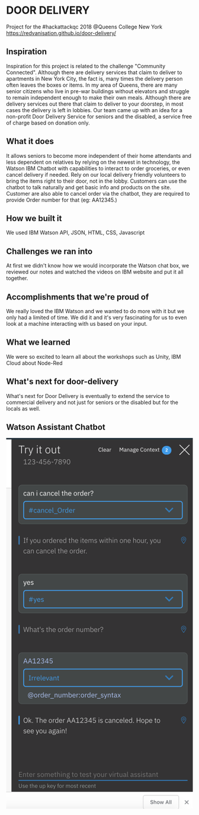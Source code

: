 # DOOR DELIVERY
Project for the #hackattackqc 2018 @Queens College New York https://redvanisation.github.io/door-delivery/

## Inspiration
Inspiration for this project is related to the challenge "Community Connected". Although there are delivery services that claim to deliver to apartments in New York City, the fact is, many times the delivery person often leaves the boxes or items. In my area of Queens, there are many senior citizens who live in pre-war buildings without elevators and struggle to remain independent enough to make their own meals. Although there are delivery services out there that claim to deliver to your doorstep, in most cases the delivery is left in lobbies. Our team came up with an idea for a non-profit Door Delivery Service for seniors and the disabled, a service free of charge based on donation only.

## What it does
It allows seniors to become more independent of their home attendants and less dependent on relatives by relying on the newest in technology, the Watson IBM Chatbot with capabilities to interact to order groceries, or even cancel delivery if needed. Rely on our local delivery friendly volunteers to bring the items right to their door, not in the lobby. Customers can use the chatbot to talk naturally and get basic info and products on the site. Customer are also able to cancel order via the chatbot, they are required to provide Order number for that (eg: AA12345.)

## How we built it
We used IBM Watson API, JSON, HTML, CSS, Javascript

## Challenges we ran into
At first we didn't know how we would incorporate the Watson chat box, we reviewed our notes and watched the videos on IBM website and put it all together. 

## Accomplishments that we're proud of
We really loved the IBM Watson and we wanted to do more with it but we only had a limited of time. We did it and it's very fascinating for us to even look at a machine interacting with us based on your input. 

## What we learned
We were so excited to learn all about the workshops such as Unity, IBM Cloud about Node-Red

## What's next for door-delivery
What's next for Door Delivery is eventually to extend the service to commercial delivery and not just for seniors or the disabled but for the locals as well.

## Watson Assistant Chatbot
![alt text](https://github.com/Redvanisation/door-delivery/blob/master/img/111.png)
